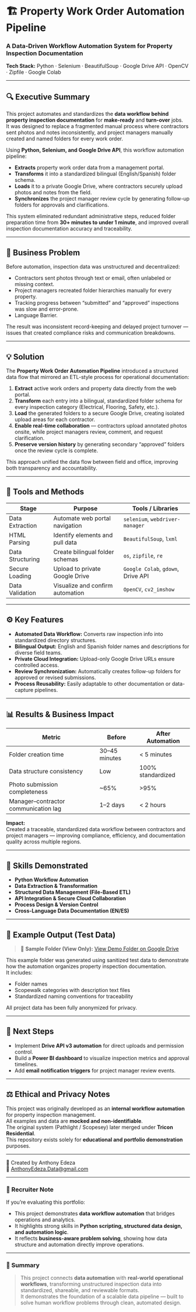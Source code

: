 # 🏗️ Property Work Order Automation Pipeline  
### A Data-Driven Workflow Automation System for Property Inspection Documentation  

**Tech Stack:** Python · Selenium · BeautifulSoup · Google Drive API · OpenCV · Zipfile · Google Colab  

---

## 🔍 Executive Summary
This project automates and standardizes the **data workflow behind property inspection documentation** for **make-ready** and **turn-over** jobs.  
It was designed to replace a fragmented manual process where contractors sent photos and notes inconsistently, and project managers manually created and named folders for every work order.

Using **Python, Selenium, and Google Drive API**, this workflow automation pipeline:
- **Extracts** property work order data from a management portal.  
- **Transforms** it into a standardized bilingual (English/Spanish) folder schema.  
- **Loads** it to a private Google Drive, where contractors securely upload photos and notes from the field.  
- **Synchronizes** the project manager review cycle by generating follow-up folders for approvals and clarifications.

This system eliminated redundant administrative steps, reduced folder preparation time from **30+ minutes to under 1 minute**, and improved overall inspection documentation accuracy and traceability.

---

## 💼 Business Problem
Before automation, inspection data was unstructured and decentralized:
- Contractors sent photos through text or email, often unlabeled or missing context.  
- Project managers recreated folder hierarchies manually for every property.  
- Tracking progress between “submitted” and “approved” inspections was slow and error-prone.
- Language Barrier.

The result was inconsistent record-keeping and delayed project turnover — issues that created compliance risks and communication breakdowns.

---

## 💡 Solution
The **Property Work Order Automation Pipeline** introduced a structured data flow that mirrored an ETL-style process for operational documentation:

1. **Extract** active work orders and property data directly from the web portal.  
2. **Transform** each entry into a bilingual, standardized folder schema for every inspection category (Electrical, Flooring, Safety, etc.).  
3. **Load** the generated folders to a secure Google Drive, creating isolated upload areas for each contractor.  
4. **Enable real-time collaboration** — contractors upload annotated photos onsite, while project managers review, comment, and request clarification.  
5. **Preserve version history** by generating secondary “approved” folders once the review cycle is complete.  

This approach unified the data flow between field and office, improving both transparency and accountability.

---

## 🧰 Tools and Methods

| Stage | Purpose | Tools / Libraries |
|-------|----------|-------------------|
| Data Extraction | Automate web portal navigation | `selenium`, `webdriver-manager` |
| HTML Parsing | Identify elements and pull data | `BeautifulSoup`, `lxml` |
| Data Structuring | Create bilingual folder schemas | `os`, `zipfile`, `re` |
| Secure Loading | Upload to private Google Drive | `Google Colab`, `gdown`, Drive API |
| Data Validation | Visualize and confirm automation | `OpenCV`, `cv2_imshow` |

---

## ⚙️ Key Features
- **Automated Data Workflow:** Converts raw inspection info into standardized directory structures.  
- **Bilingual Output:** English and Spanish folder names and descriptions for diverse field teams.  
- **Private Cloud Integration:** Upload-only Google Drive URLs ensure controlled access.  
- **Review Synchronization:** Automatically creates follow-up folders for approved or revised submissions.  
- **Process Reusability:** Easily adaptable to other documentation or data-capture pipelines.  

---

## 📊 Results & Business Impact

| Metric | Before | After Automation |
|--------|---------|------------------|
| Folder creation time | 30–45 minutes | < 5 minutes |
| Data structure consistency | Low | 100% standardized |
| Photo submission completeness | ~65% | >95% |
| Manager–contractor communication lag | 1–2 days | < 2 hours |

**Impact:**  
Created a traceable, standardized data workflow between contractors and project managers — improving compliance, efficiency, and documentation quality across multiple regions.

---

## 🧠 Skills Demonstrated
- **Python Workflow Automation**  
- **Data Extraction & Transformation**  
- **Structured Data Management (File-Based ETL)**  
- **API Integration & Secure Cloud Collaboration**  
- **Process Design & Version Control**  
- **Cross-Language Data Documentation (EN/ES)**  

---

## 🧾 Example Output (Test Data)

> 🔗 **Sample Folder (View Only):** [View Demo Folder on Google Drive](https://drive.google.com/drive/folders/1017bUw95w6XLiByYmvn6piw3h9-4xoIE?usp=sharing)

This example folder was generated using sanitized test data to demonstrate how the automation organizes property inspection documentation.  
It includes:
- Folder names  
- Scopewalk categories with description text files  
- Standardized naming conventions for traceability  

All project data has been fully anonymized for privacy.

---

## 🧭 Next Steps
- Implement **Drive API v3 automation** for direct uploads and permission control.  
- Build a **Power BI dashboard** to visualize inspection metrics and approval timelines.  
- Add **email notification triggers** for project manager review events.  

---

## ⚖️ Ethical and Privacy Notes
This project was originally developed as an **internal workflow automation** for property inspection management.  
All examples and data are **mocked and non-identifiable**.  
The original system (Pathlight / Scopesey) later merged under **Tricon Residential**.  
This repository exists solely for **educational and portfolio demonstration** purposes.

---

👤 Created by Anthony Edeza  
📧 AnthonyEdeza.Data@gmail.com

---

### 💬 Recruiter Note
If you’re evaluating this portfolio:
- This project demonstrates **data workflow automation** that bridges operations and analytics.  
- It highlights strong skills in **Python scripting, structured data design, and automation logic**.  
- It reflects **business-aware problem solving**, showing how data structure and automation directly improve operations.

---

### 🏁 Summary
> This project connects **data automation** with **real-world operational workflows**, transforming unstructured inspection data into standardized, shareable, and reviewable formats.  
> It demonstrates the foundation of a scalable data pipeline — built to solve human workflow problems through clean, automated design.
